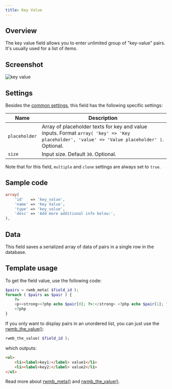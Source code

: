 ```yaml
---
title: Key Value
---
```


## Overview

The key value field allows you to enter unlimited group of "key-value" pairs. It's usually used for a list of items.

## Screenshot

![key value](https://i.imgur.com/yA7rRDR.png)

## Settings

Besides the [common settings](/field-settings/), this field has the following specific settings:

Name | Description
--- | ---
`placeholder` | Array of placeholder texts for key and value inputs. Format `array( 'key' => 'Key placeholder', 'value' => 'Value placeholder' )`. Optional.
`size` | Input size. Default `30`. Optional.

Note that for this field, `multiple` and `clone` settings are always set to `true`.

## Sample code

```php
array(
    'id'   => 'key_value',
    'name' => 'Key Value',
    'type' => 'key_value',
    'desc' => 'Add more additional info below:',
),
```

## Data

This field saves a serialized array of data of pairs in a single row in the database.

## Template usage

To get the field value, use the following code:

```php
$pairs = rwmb_meta( $field_id );
foreach ( $pairs as $pair ) {
    ?>
    <p><strong><?php echo $pair[0]; ?>:</strong> <?php echo $pair[1]; ?></p>
    <?php
}
```

If you only want to display pairs in an unordered list, you can just use the [rwmb_the_value()](/functions/rwmb-the-value/):

```php
rwmb_the_value( $field_id );
```

which outputs:

```html
<ul>
    <li><label>key1:</label> value1</li>
    <li><label>key2:</label> value2</li>
</ul>
```

Read more about [rwmb_meta()](/functions/rwmb-meta/) and [rwmb_the_value()](/functions/rwmb-the-value/).
